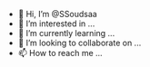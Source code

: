 - 👋 Hi, I’m @SSoudsaa
- 👀 I’m interested in ...
- 🌱 I’m currently learning ...
- 💞️ I’m looking to collaborate on ...
- 📫 How to reach me ...

<!---
SSoudsaa/SSoudsaa is a ✨ special ✨ repository because its `README.md` (this file) appears on your GitHub profile.
You can click the Preview link to take a look at your changes.
--->

